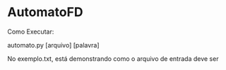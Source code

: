 # AutomatoFD


Como Executar:

automato.py [arquivo] [palavra] 


No exemplo.txt, está demonstrando como o arquivo de entrada deve ser
